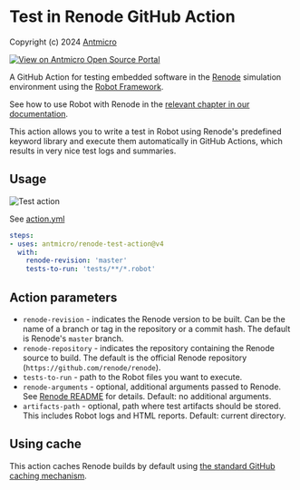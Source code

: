 # Test in Renode GitHub Action

Copyright (c) 2024 [Antmicro](https://www.antmicro.com)

[![View on Antmicro Open Source Portal](https://img.shields.io/badge/View%20on-Antmicro%20Open%20Source%20Portal-332d37?style=flat-square)](https://opensource.antmicro.com/projects/renode-test-action)

A GitHub Action for testing embedded software in the [Renode](https://about.renode.io/) simulation environment using the [Robot Framework](http://robotframework.org/).

See how to use Robot with Renode in the [relevant chapter in our documentation](https://renode.readthedocs.io/en/latest/introduction/testing.html).

This action allows you to write a test in Robot using Renode's predefined keyword library and execute them automatically in GitHub Actions, which results in very nice test logs and summaries.

## Usage

![Test action](https://github.com/antmicro/renode-test-action/workflows/Test%20action/badge.svg)

See [action.yml](action.yml)

```yaml
steps:
- uses: antmicro/renode-test-action@v4
  with:
    renode-revision: 'master'
    tests-to-run: 'tests/**/*.robot'
```

## Action parameters

* `renode-revision` - indicates the Renode version to be built. Can be the name of a branch or tag in the repository or a commit hash. The default is Renode's `master` branch.
* `renode-repository` - indicates the repository containing the Renode source to build. The default is the official Renode repository (`https://github.com/renode/renode`). 
* `tests-to-run` - path to the Robot files you want to execute.
* `renode-arguments` - optional, additional arguments passed to Renode. See [Renode README](https://github.com/renode/renode) for details. Default: no additional arguments.
* `artifacts-path` - optional, path where  test artifacts should be stored. This includes Robot logs and HTML reports. Default: current directory.

## Using cache

This action caches Renode builds by default using [the standard GitHub caching mechanism](https://github.com/actions/cache).
